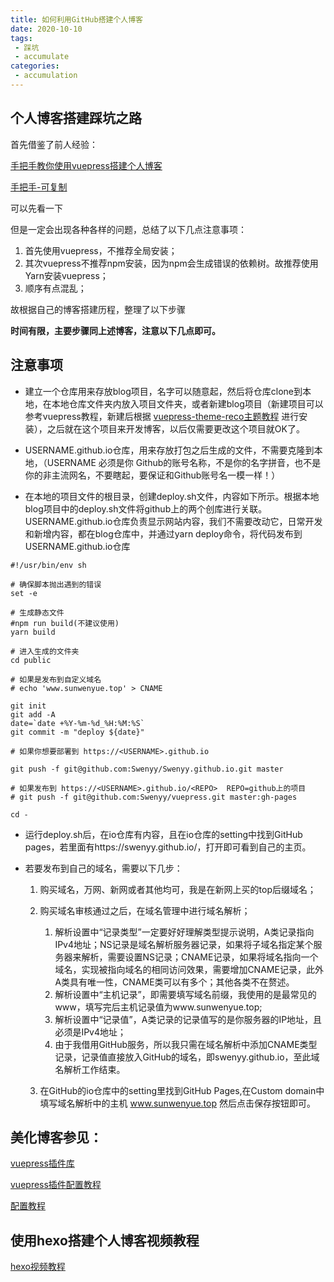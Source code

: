 ```yaml
---
title: 如何利用GitHub搭建个人博客 
date: 2020-10-10
tags:
 - 踩坑
 - accumulate
categories: 
 - accumulation
---
```



## 个人博客搭建踩坑之路

首先借鉴了前人经验：

[手把手教你使用vuepress搭建个人博客](https://segmentfault.com/a/1190000017207205)

[手把手-可复制](https://www.cnblogs.com/softidea/p/10084946.html)

可以先看一下

但是一定会出现各种各样的问题，总结了以下几点注意事项：

1. 首先使用vuepress，不推荐全局安装；
2. 其次vuepress不推荐npm安装，因为npm会生成错误的依赖树。故推荐使用Yarn安装vuepress；
3. 顺序有点混乱；

故根据自己的博客搭建历程，整理了以下步骤



**时间有限，主要步骤同上述博客，注意以下几点即可。**


## 注意事项

-  建立一个仓库用来存放blog项目，名字可以随意起，然后将仓库clone到本地，在本地仓库文件夹内放入项目文件夹，或者新建blog项目（新建项目可以参考vuepress教程，新建后根据
[vuepress-theme-reco主题教程](https://vuepress-theme-reco.recoluan.com/views/1.x/) 进行安装），之后就在这个项目来开发博客，以后仅需要更改这个项目就OK了。

- USERNAME.github.io仓库，用来存放打包之后生成的文件，不需要克隆到本地，（USERNAME 必须是你 Github的账号名称，不是你的名字拼音，也不是你的非主流网名，不要瞎起，要保证和Github账号名一模一样！）

- 在本地的项目文件的根目录，创建deploy.sh文件，内容如下所示。根据本地blog项目中的deploy.sh文件将github上的两个创库进行关联。USERNAME.github.io仓库负责显示网站内容，我们不需要改动它，日常开发和新增内容，都在blog仓库中，并通过yarn deploy命令，将代码发布到
USERNAME.github.io仓库

```
#!/usr/bin/env sh

# 确保脚本抛出遇到的错误
set -e

# 生成静态文件
#npm run build(不建议使用)
yarn build

# 进入生成的文件夹
cd public

# 如果是发布到自定义域名
# echo 'www.sunwenyue.top' > CNAME

git init
git add -A
date=`date +%Y-%m-%d_%H:%M:%S`
git commit -m "deploy ${date}"

# 如果你想要部署到 https://<USERNAME>.github.io

git push -f git@github.com:Swenyy/Swenyy.github.io.git master

# 如果发布到 https://<USERNAME>.github.io/<REPO>  REPO=github上的项目
# git push -f git@github.com:Swenyy/vuepress.git master:gh-pages

cd -
```

- 运行deploy.sh后，在io仓库有内容，且在io仓库的setting中找到GitHub pages，若里面有https://swenyy.github.io/，打开即可看到自己的主页。


- 若要发布到自己的域名，需要以下几步：

    1.  购买域名，万网、新网或者其他均可，我是在新网上买的top后缀域名；

    2.  购买域名审核通过之后，在域名管理中进行域名解析；
    
        1.  解析设置中“记录类型”一定要好好理解类型提示说明，A类记录指向IPv4地址；NS记录是域名解析服务器记录，如果将子域名指定某个服务器来解析，需要设置NS记录；CNAME记录，如果将域名指向一个域名，实现被指向域名的相同访问效果，需要增加CNAME记录，此外A类具有唯一性，CNAME类可以有多个；其他各类不在赘述。
        2.  解析设置中“主机记录”，即需要填写域名前缀，我使用的是最常见的www，填写完后主机记录值为www.sunwenyue.top;
        3.  解析设置中“记录值”，A类记录的记录值写的是你服务器的IP地址，且必须是IPv4地址；
        4. 由于我借用GitHub服务，所以我只需在域名解析中添加CNAME类型记录，记录值直接放入GitHub的域名，即swenyy.github.io，至此域名解析工作结束。
    3.  在GitHub的io仓库中的setting里找到GitHub Pages,在Custom domain中填写域名解析中的主机	www.sunwenyue.top 然后点击保存按钮即可。

## 美化博客参见：

[vuepress插件库](https://vuepress-theme-reco.recoluan.com/views/other/recommend.html)

[vuepress插件配置教程](https://www.wangt.cc/2020/07/vuepress%E5%8D%9A%E5%AE%A2%E7%BE%8E%E5%8C%96%E4%B9%8Breco%E4%B8%BB%E9%A2%98/)

[配置教程](https://www.cnblogs.com/glassysky/p/13387739.html)

## 使用hexo搭建个人博客视频教程

[hexo视频教程](https://www.youtube.com/watch?v=xvIRGmKWpFM)